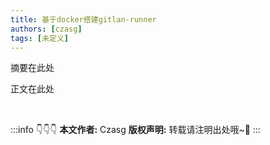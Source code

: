```yaml
---
title: 基于docker搭建gitlan-runner
authors: [czasg]
tags: [未定义]
---
```


摘要在此处

<!--truncate-->

正文在此处


<br/>

:::info 👇👇👇
**本文作者:** Czasg
**版权声明:** 转载请注明出处哦~👮‍
:::